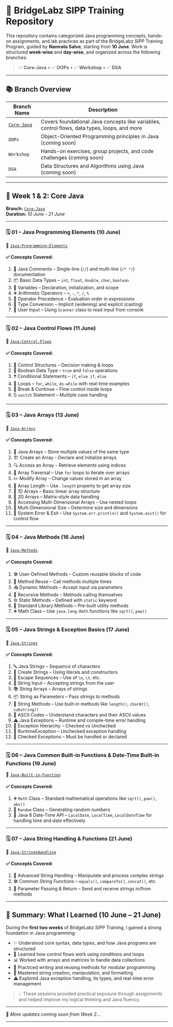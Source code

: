 # 🚀 BridgeLabz SIPP Training Repository

This repository contains categorized Java programming concepts, hands-on assignments, and lab practices as part of the BridgeLabz SIPP Training Program, guided by **Namrata Salve**, starting from **10 June**. Work is structured **week-wise** and **day-wise**, and organized across the following branches:

> ✅ **Core-Java** • ✅ **OOPs** • ✅ **Workshop** • ✅ **DSA**

---

## 📚 Branch Overview

| Branch Name | Description |
|-------------|-------------|
| [`Core-Java`](https://github.com/Prashantbansall/BridgeLabz-SIPP-Training/tree/Core-Java) | Covers foundational Java concepts like variables, control flows, data types, loops, and more |
| `OOPs` | Object-Oriented Programming principles in Java (coming soon) |
| `Workshop` | Hands-on exercises, group projects, and code challenges (coming soon) |
| `DSA` | Data Structures and Algorithms using Java (coming soon) |

---

## 📆 Week 1 & 2: Core Java  
**Branch:** [`Core-Java`](https://github.com/Prashantbansall/BridgeLabz-SIPP-Training/tree/Core-Java)  
**Duration:** *10 June - 21 June*

---

### 🗓️ 01 – Java Programming Elements (10 June)  
📁 [`Java-Programming-Elements`](https://github.com/Prashantbansall/BridgeLabz-SIPP-Training/tree/Core-Java/Java-Programming-Elements)

#### ✅ Concepts Covered:
1. 📝 Java Comments – Single-line (`//`) and multi-line (`/* */`) documentation  
2. 📦 Basic Data Types – `int`, `float`, `double`, `char`, `boolean`  
3. 🧠 Variables – Declaration, initialization, and scope  
4. ➕ Arithmetic Operators – `+`, `-`, `*`, `/`, `%`  
5. 🎯 Operator Precedence – Evaluation order in expressions  
6. 🔁 Type Conversion – Implicit (widening) and explicit (casting)  
7. 🎤 User Input – Using `Scanner` class to read input from console  

---

### 🗓️ 02 – Java Control Flows (11 June)  
📁 [`Java-Control-Flows`](https://github.com/Prashantbansall/BridgeLabz-SIPP-Training/tree/Core-Java/Java-Control-Flows)

#### ✅ Concepts Covered:
1. 🔁 Control Structures – Decision making & loops  
2. 🔘 Boolean Data Type – `true` and `false` operations  
3. ❓ Conditional Statements – `if`, `else if`, `else`  
4. 🔄 Loops – `for`, `while`, `do-while` with real-time examples  
5. 🛑 Break & Continue – Flow control inside loops  
6. 🔃 `switch` Statement – Multiple case handling

---

### 🗓️ 03 – Java Arrays (13 June)  
📁 [`Java-Arrays`](https://github.com/Prashantbansall/BridgeLabz-SIPP-Training/tree/Core-Java/Java-Arrays)

#### ✅ Concepts Covered:
1. 🧮 Java Arrays – Store multiple values of the same type  
2. 🏗️ Create an Array – Declare and initialize arrays  
3. 🔍 Access an Array – Retrieve elements using indices  
4. 🔄 Array Traversal – Use `for` loops to iterate over arrays  
5. ✏️ Modify Array – Change values stored in an array  
6. 📏 Array Length – Use `.length` property to get array size  
7. 🧊 1D Arrays – Basic linear array structure  
8. 🧱 2D Arrays – Matrix-style data handling  
9. 🔎 Accessing Multi-Dimensional Arrays – Use nested loops  
10. 📐 Multi-Dimensional Size – Determine size and dimensions  
11. 🚫 System Error & Exit – Use `System.err.println()` and `System.exit()` for control flow 

---

### 🗓️ 04 – Java Methods (16 June)  
📁 [`Java-Methods`](https://github.com/Prashantbansall/BridgeLabz-SIPP-Training/tree/Core-Java/Java-Methods)

#### ✅ Concepts Covered:
1. 🛠️ User-Defined Methods – Custom reusable blocks of code  
2. 🔁 Method Reuse – Call methods multiple times  
3. 📥 Dynamic Methods – Accept input via parameters  
4. 🔁 Recursive Methods – Methods calling themselves  
5. ⚙️ Static Methods – Defined with `static` keyword  
6. 🧰 Standard Library Methods – Pre-built utility methods  
7. ➕ Math Class – Use `java.lang.Math` functions like `sqrt()`, `pow()`  

---

### 🗓️ 05 – Java Strings & Exception Basics (17 June)  
📁 [`Java-Strings`](https://github.com/Prashantbansall/BridgeLabz-SIPP-Training/tree/Core-Java/Java-Strings)

#### ✅ Concepts Covered:
1. 🔤 Java Strings – Sequence of characters  
2. 🧪 Create Strings – Using literals and constructors  
3. 🧵 Escape Sequences – Use of `\n`, `\t`, etc.  
4. 🎤 String Input – Accepting strings from the user  
5. 📚 String Arrays – Arrays of strings  
6. 📦 String as Parameters – Pass strings to methods  
7. 🧰 String Methods – Use built-in methods like `length()`, `charAt()`, `substring()`  
8. 🔢 ASCII Codes – Understand characters and their ASCII values  
9. ⚠️ Java Exceptions – Runtime and compile-time error handling  
10. 🧱 Exception Hierarchy – Checked vs Unchecked  
11. 🛑 RuntimeException – Unchecked exception handling  
12. 📛 Checked Exceptions – Must be handled or declared

---

### 🗓️ 06 – Java Common Built-in Functions & Date-Time Built-in Functions (19 June)  
📁 [`Java-Built-in-Function`](https://github.com/Prashantbansall/BridgeLabz-SIPP-Training/tree/Core-Java/Java-Built-in-Function)

#### ✅ Concepts Covered:
1. ➕ `Math` Class – Standard mathematical operations like `sqrt()`, `pow()`, `abs()`  
2. 🎲 `Random` Class – Generating random numbers  
3. 📅 Java 8 Date-Time API – `LocalDate`, `LocalTime`, `LocalDateTime` for handling time and date effectively

---

### 🗓️ 07 – Java String Handling & Functions (21 June)  
📁 [`Java-StringsHandling`](https://github.com/Prashantbansall/BridgeLabz-SIPP-Training/tree/Core-Java/Java-StringsHandling)

#### ✅ Concepts Covered:
1. 🧵 Advanced String Handling – Manipulate and process complex strings  
2. 🛠️ Common String Functions – `equals()`, `compareTo()`, `concat()`, etc.  
3. 🔁 Parameter Passing & Return – Send and receive strings in/from methods  

---

## 🧠 Summary: What I Learned (10 June – 21 June)

During the **first two weeks** of BridgeLabz SIPP Training, I gained a strong foundation in Java programming:

- ✨ Understood core syntax, data types, and how Java programs are structured  
- 🔀 Learned how control flows work using conditions and loops  
- 📊 Worked with arrays and matrices to handle data collections  
- 🔧 Practiced writing and reusing methods for modular programming  
- 🔡 Mastered string creation, manipulation, and formatting  
- ⚠️ Explored Java exception handling, its types, and real-time error management  

> 💡 These sessions provided practical exposure through assignments and helped improve my logical thinking and Java fluency.

---

📌 *More updates coming soon from Week 2...*

---
